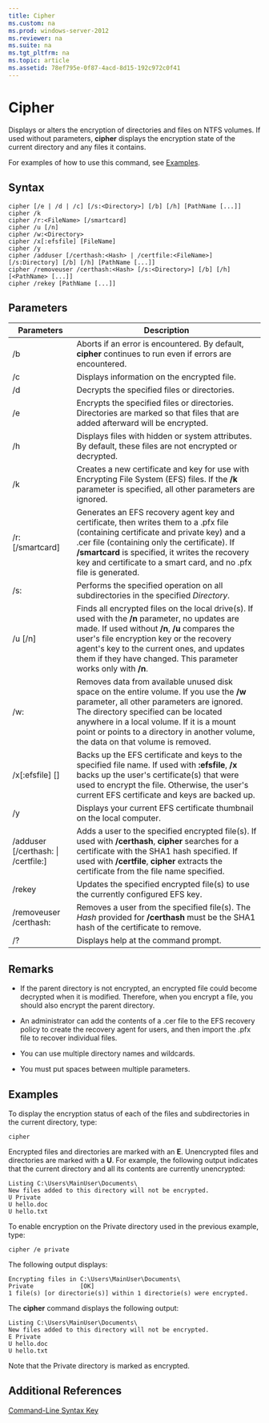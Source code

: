 ```yaml
---
title: Cipher
ms.custom: na
ms.prod: windows-server-2012
ms.reviewer: na
ms.suite: na
ms.tgt_pltfrm: na
ms.topic: article
ms.assetid: 78ef795e-0f87-4acd-8d15-192c972c0f41
---
```

# Cipher
Displays or alters the encryption of directories and files on NTFS volumes. If used without parameters, **cipher** displays the encryption state of the current directory and any files it contains.  
  
For examples of how to use this command, see [Examples](#BKMK_examples).  
  
## Syntax  
  
```  
cipher [/e | /d | /c] [/s:<Directory>] [/b] [/h] [PathName [...]]  
cipher /k  
cipher /r:<FileName> [/smartcard]  
cipher /u [/n]  
cipher /w:<Directory>  
cipher /x[:efsfile] [FileName]  
cipher /y  
cipher /adduser [/certhash:<Hash> | /certfile:<FileName>] [/s:Directory] [/b] [/h] [PathName [...]]  
cipher /removeuser /certhash:<Hash> [/s:<Directory>] [/b] [/h] [<PathName> [...]]  
cipher /rekey [PathName [...]]  
```  
  
## Parameters  
  
|Parameters|Description|  
|--------------|---------------|  
|\/b|Aborts if an error is encountered. By default, **cipher** continues to run even if errors are encountered.|  
|\/c|Displays information on the encrypted file.|  
|\/d|Decrypts the specified files or directories.|  
|\/e|Encrypts the specified files or directories. Directories are marked so that files that are added afterward will be encrypted.|  
|\/h|Displays files with hidden or system attributes. By default, these files are not encrypted or decrypted.|  
|\/k|Creates a new certificate and key for use with Encrypting File System \(EFS\) files. If the **\/k** parameter is specified, all other parameters are ignored.|  
|\/r:<FileName> \[\/smartcard\]|Generates an EFS recovery agent key and certificate, then writes them to a .pfx file \(containing certificate and private key\) and  a .cer file \(containing only the certificate\). If **\/smartcard** is specified, it writes the recovery key and certificate to a smart card, and no .pfx file is generated.|  
|\/s:<Directory>|Performs the specified operation on all subdirectories in the specified *Directory*.|  
|\/u \[\/n\]|Finds all encrypted files on the local drive\(s\). If used with the **\/n** parameter, no updates are made. If used without **\/n**, **\/u** compares the user's file encryption key or the recovery agent's key to the current ones, and updates them if they have changed. This parameter works only with **\/n**.|  
|\/w:<Directory>|Removes data from available unused disk space on the entire volume. If you use the **\/w** parameter, all other parameters are ignored. The directory specified can be located anywhere in a local volume. If it is a mount point or points to a directory in another volume, the data on that volume is removed.|  
|\/x\[:efsfile\] \[<FileName>\]|Backs up the EFS certificate and keys to the specified file name. If used with **:efsfile**, **\/x** backs up the user's certificate\(s\) that were used to encrypt the file. Otherwise, the user's current EFS certificate and keys are backed up.|  
|\/y|Displays your current EFS certificate thumbnail on the local computer.|  
|\/adduser \[\/certhash:<Hash> &#124; \/certfile:<FileName>\]|Adds a user to the specified encrypted file\(s\). If used with **\/certhash**, **cipher** searches for a certificate with the SHA1 hash specified. If used with **\/certfile**, **cipher** extracts the certificate from the file name specified.|  
|\/rekey|Updates the specified encrypted file\(s\) to use the currently configured EFS key.|  
|\/removeuser \/certhash:<Hash>|Removes a user from the specified file\(s\). The *Hash* provided for **\/certhash** must be the SHA1 hash of the certificate to remove.|  
|\/?|Displays help at the command prompt.|  
  
## Remarks  
  
-   If the parent directory is not encrypted, an encrypted file could become decrypted when it is modified. Therefore, when you encrypt a file, you should also encrypt the parent directory.  
  
-   An administrator can add the contents of a .cer file to the EFS recovery policy to create the recovery agent for users, and then import the .pfx file to recover individual files.  
  
-   You can use multiple directory names and wildcards.  
  
-   You must put spaces between multiple parameters.  
  
## <a name="BKMK_examples"></a>Examples  
To display the encryption status of each of the files and subdirectories in the current directory, type:  
  
```  
cipher  
```  
  
Encrypted files and directories are marked with an **E**. Unencrypted files and directories are marked with a **U**. For example, the following output indicates that the current directory and all its contents are currently unencrypted:  
  
```  
Listing C:\Users\MainUser\Documents\  
New files added to this directory will not be encrypted.  
U Private  
U hello.doc  
U hello.txt  
```  
  
To enable encryption on the Private directory used in the previous example, type:  
  
```  
cipher /e private  
```  
  
The following output displays:  
  
```  
Encrypting files in C:\Users\MainUser\Documents\  
Private             [OK]  
1 file(s) [or directorie(s)] within 1 directorie(s) were encrypted.  
```  
  
The **cipher** command displays the following output:  
  
```  
Listing C:\Users\MainUser\Documents\  
New files added to this directory will not be encrypted.  
E Private  
U hello.doc  
U hello.txt  
```  
  
Note that the Private directory is marked as encrypted.  
  
## Additional References  
[Command-Line Syntax Key](../Topic/Command-Line-Syntax-Key.md)  
  

